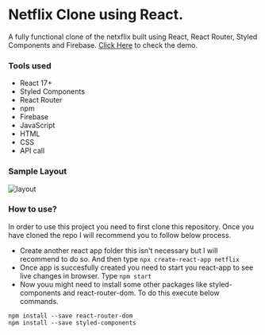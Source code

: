 # Netflix Clone using React.

A fully functional clone of the netxflix built using React, React Router, Styled Components and Firebase.
[Click Here](https://netflix-bd20d.web.app/) to check the demo.

### Tools used

* React 17+
* Styled Components
* React Router
* npm
* Firebase
* JavaScript
* HTML
* CSS
* API call

### Sample Layout
![layout](https://github.com/1sh1vam/netflix/blob/main/images/Screenshot_2021-03-14%20Netflix%20India%20%E2%80%93%20Watch%20TV%20Shows%20Online%2C%20Watch%20Movies%20Online.png)

### How to use?
In order to use this project you need to first clone this repository. Once you have cloned the repo I will recommend you to follow below process.
* Create another react app folder this isn't necessary but I will recommend to do so. And then type ```npx create-react-app netflix```
* Once app is succesfully created you need to start you react-app to see live changes in browser. Type ```npm start```
* Now youu might need to install some other packages like styled-components and react-router-dom. To do this execute below commands.

```
npm install --save react-router-dom
npm install --save styled-components
```
